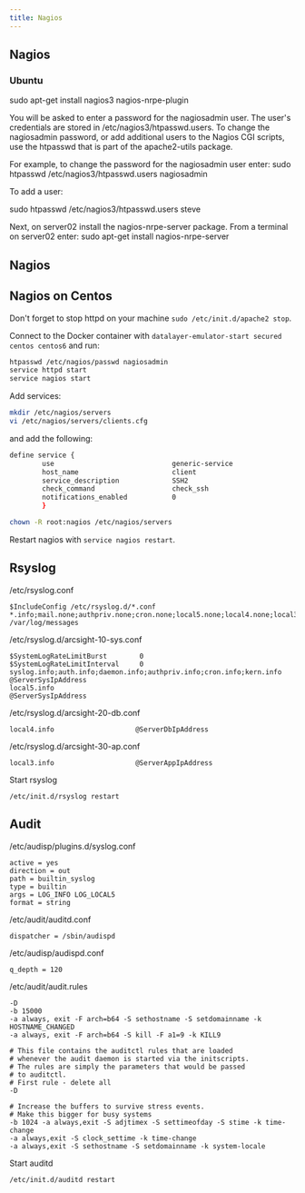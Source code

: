 ```yaml
---
title: Nagios
---
```


## Nagios

### Ubuntu

sudo apt-get install nagios3 nagios-nrpe-plugin

You will be asked to enter a password for the nagiosadmin user. The user's credentials are stored in /etc/nagios3/htpasswd.users. To change the nagiosadmin password, or add additional users to the Nagios CGI scripts, use the htpasswd that is part of the apache2-utils package.

For example, to change the password for the nagiosadmin user enter:
sudo htpasswd /etc/nagios3/htpasswd.users nagiosadmin

To add a user:

sudo htpasswd /etc/nagios3/htpasswd.users steve

Next, on server02 install the nagios-nrpe-server package. From a terminal on server02 enter:
sudo apt-get install nagios-nrpe-server

## Nagios

## Nagios on Centos

Don't forget to stop httpd on your machine `sudo /etc/init.d/apache2 stop`.

Connect to the Docker container with `datalayer-emulator-start secured centos centos6` and run:

```bash
htpasswd /etc/nagios/passwd nagiosadmin
service httpd start
service nagios start
```

Add services:

```bash
mkdir /etc/nagios/servers
vi /etc/nagios/servers/clients.cfg
```

and add the following:

```bash
define service {
        use                             generic-service
        host_name                       client
        service_description             SSH2
        check_command                   check_ssh
        notifications_enabled           0
        }
```

```bash
chown -R root:nagios /etc/nagios/servers
```

Restart nagios with `service nagios restart`.

## Rsyslog

/etc/rsyslog.conf

```
$IncludeConfig /etc/rsyslog.d/*.conf
*.info;mail.none;authpriv.none;cron.none;local5.none;local4.none;local3.none    /var/log/messages
```

/etc/rsyslog.d/arcsight-10-sys.conf

```
$SystemLogRateLimitBurst        0
$SystemLogRateLimitInterval     0                                                                     
syslog.info;auth.info;daemon.info;authpriv.info;cron.info;kern.info             @ServerSysIpAddress
local5.info                                                                     @ServerSysIpAddress
```

/etc/rsyslog.d/arcsight-20-db.conf

```
local4.info                    @ServerDbIpAddress
```

/etc/rsyslog.d/arcsight-30-ap.conf

```
local3.info                    @ServerAppIpAddress
```

Start rsyslog

```
/etc/init.d/rsyslog restart
```

## Audit

/etc/audisp/plugins.d/syslog.conf

```
active = yes
direction = out
path = builtin_syslog
type = builtin
args = LOG_INFO LOG_LOCAL5
format = string
```

/etc/audit/auditd.conf

```
dispatcher = /sbin/audispd
```

/etc/audisp/audispd.conf

```
q_depth = 120
```

/etc/audit/audit.rules

```
-D
-b 15000
-a always, exit -F arch=b64 -S sethostname -S setdomainname -k HOSTNAME_CHANGED
-a always, exit -F arch=b64 -S kill -F a1=9 -k KILL9
```

```
# This file contains the auditctl rules that are loaded
# whenever the audit daemon is started via the initscripts.
# The rules are simply the parameters that would be passed
# to auditctl.
# First rule - delete all
-D

# Increase the buffers to survive stress events. 
# Make this bigger for busy systems 
-b 1024 -a always,exit -S adjtimex -S settimeofday -S stime -k time-change
-a always,exit -S clock_settime -k time-change 
-a always,exit -S sethostname -S setdomainname -k system-locale 
```

Start auditd

```
/etc/init.d/auditd restart
```
